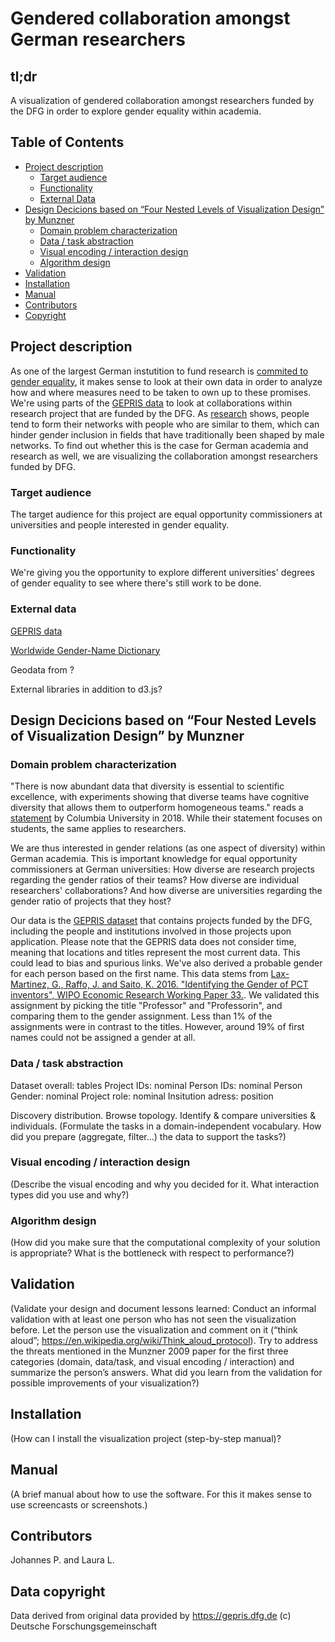 # Gendered collaboration amongst German researchers

## tl;dr 
A visualization of gendered collaboration amongst researchers funded by the DFG in order to explore gender equality within academia.

## Table of Contents

* [Project description](#project-description)
  * [Target audience](#target)
  * [Functionality](#functionality)
  * [External Data](#external)
* [Design Decicions based on “Four Nested Levels of Visualization Design” by Munzner](#design)
  * [Domain problem characterization](#domain)
  * [Data / task abstraction](#abstraction)
  * [Visual encoding / interaction design](#encoding)
  * [Algorithm design](#algorithm)
* [Validation](#validation)
* [Installation](#installation)
* [Manual](#manual)
* [Contributors](#contributors)
* [Copyright](#copyright)

## <a name="project-description"></a> Project description
As one of the largest German instutition to fund research is [commited to gender equality](https://www.dfg.de/en/service/press/press_releases/2017/press_release_no_24/index.html "Press Release No. 24 | 5 July 2017"), it makes sense to look at their own data in order to analyze how and where measures need to be taken to own up to these promises. We're using parts of the [GEPRIS data](https://gepris.dfg.de/gepris/OCTOPUS) to look at collaborations within research project that are funded by the DFG. As [research](https://www.equityinstem.org/networks-metaanalysis/) shows, people tend to form their networks with people who are similar to them, which can hinder gender inclusion in fields that have traditionally been shaped by male networks. To find out whether this is the case for German academia and research as well, we are visualizing the collaboration amongst researchers funded by DFG.

###  <a name="target"></a> Target audience
The target audience for this project are equal opportunity commissioners at universities and people interested in gender equality.

###  <a name="functionality"></a> Functionality
We're giving you the opportunity to explore different universities' degrees of gender equality to see where there's still work to be done.

###  <a name="external"></a> External data
[GEPRIS data](https://gepris.dfg.de/gepris/OCTOPUS)

[Worldwide Gender-Name Dictionary](https://ideas.repec.org/c/wip/eccode/10.html)

Geodata from ?

External libraries in addition to d3.js?

##  <a name="design"></a> Design Decicions based on “Four Nested Levels of Visualization Design” by Munzner

### <a name="domain"></a> Domain problem characterization
"There is now abundant data that diversity is essential to scientific excellence, with experiments showing that diverse teams have cognitive diversity that allows them to outperform homogeneous teams." reads a [statement](https://fas.columbia.edu/files/fas/content/Columbia-ArtsandSciences-PPC-Equity-Reports-2018.pdf) by Columbia University in 2018. While their statement focuses on students, the same applies to researchers. 

We are thus interested in gender relations (as one aspect of diversity) within German academia. This is important knowledge for equal opportunity commissioners at German universities: How diverse are research projects regarding the gender ratios of their teams? How diverse are individual researchers' collaborations? And how diverse are universities regarding the gender ratio of projects that they host?

Our data is the [GEPRIS dataset](https://gepris.dfg.de/gepris/OCTOPUS) that contains projects funded by the DFG, including the people and institutions involved in those projects upon application. Please note that the GEPRIS data does not consider time, meaning that locations and titles represent the most current data. This could lead to bias and spurious links. We've also derived a probable gender for each person based on the first name. This data stems from [Lax-Martinez, G., Raffo, J. and Saito, K. 2016. "Identifying the Gender of PCT inventors", WIPO Economic Research Working Paper 33.](https://ideas.repec.org/c/wip/eccode/10.html). We validated this assignment by picking the title "Professor" and "Professorin", and comparing them to the gender assignment. Less than 1% of the assignments were in contrast to the titles. However, around 19%  of first names could not be assigned a gender at all. 
           
### <a name="abstraction"></a> Data / task abstraction
Dataset overall: tables
Project IDs: nominal
Person IDs: nominal
Person Gender: nominal
Project role: nominal
Insitution adress: position

Discovery distribution. Browse topology. Identify & compare universities & individuals.
(Formulate the tasks in a domain-independent vocabulary. How did you prepare (aggregate, filter...) the data to support the tasks?)
           
### <a name="encoding"></a> Visual encoding / interaction design
(Describe the visual encoding and why you decided for it. What interaction types did you use and why?)
           
### <a name="algorithm"></a>Algorithm design
(How did you make sure that the computational complexity of your solution is appropriate? What is the bottleneck with respect to performance?)
            
## <a name="validation"></a> Validation 
(Validate your design and document lessons learned: Conduct an informal validation with at least one person who has not seen the visualization before. Let the person use the visualization and comment on it (“think aloud”; https://en.wikipedia.org/wiki/Think_aloud_protocol). Try to address the threats mentioned in the Munzner 2009 paper for the first three categories (domain, data/task, and visual encoding / interaction) and summarize the person’s answers. What did you learn from the validation for possible improvements of your visualization?)

## <a name="installation"></a> Installation
(How can I install the visualization project (step-by-step manual)? 

## <a name="manual"></a> Manual
(A brief manual about how to use the software. For this it makes sense to use screencasts or screenshots.)

## <a name="contributors"></a> Contributors
Johannes P. and Laura L.

## <a name="copyright"></a> Data copyright
Data derived from original data provided by https://gepris.dfg.de (c) Deutsche Forschungsgemeinschaft

